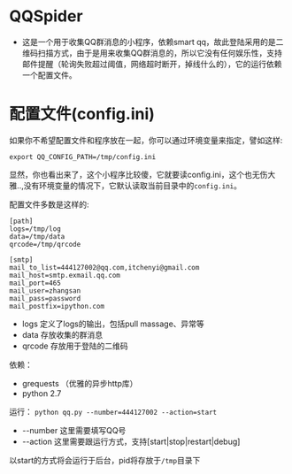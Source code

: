 # QQSpider

* 这是一个用于收集QQ群消息的小程序，依赖smart qq，故此登陆采用的是二维码扫描方式，由于是用来收集QQ群消息的，所以它没有任何娱乐性，支持邮件提醒（轮询失败超过阈值，网络超时断开，掉线什么的），它的运行依赖一个配置文件。


# 配置文件(config.ini)

如果你不希望配置文件和程序放在一起，你可以通过环境变量来指定，譬如这样:
  
`export QQ_CONFIG_PATH=/tmp/config.ini`

显然，你也看出来了，这个小程序比较傻，它就要读config.ini，这个也无伤大雅..,没有环境变量的情况下，它默认读取当前目录中的`config.ini`。

配置文件多数是这样的:
```
[path]
logs=/tmp/log
data=/tmp/data
qrcode=/tmp/qrcode

[smtp]
mail_to_list=444127002@qq.com,itchenyi@gmail.com
mail_host=smtp.exmail.qq.com
mail_port=465
mail_user=zhangsan
mail_pass=password
mail_postfix=ipython.com
```

* logs 定义了logs的输出，包括pull massage、异常等
* data 存放收集的群消息
* qrcode 存放用于登陆的二维码

依赖：
  * grequests  （优雅的异步http库）
  * python 2.7

运行：
  `python qq.py --number=444127002 --action=start`

  * --number 这里需要填写QQ号
  * --action 这里需要跟运行方式，支持[start|stop|restart|debug]

  以start的方式将会运行于后台，pid将存放于`/tmp`目录下
